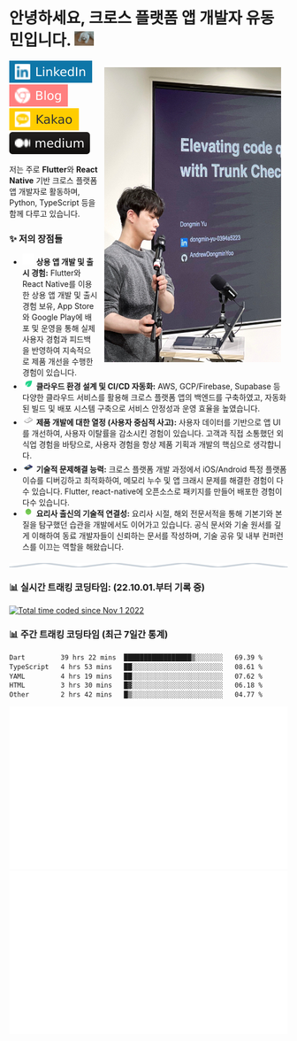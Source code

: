 <h1> 안녕하세요, 크로스 플랫폼 앱 개발자 유동민입니다. <img src="assets/greeting-cat.gif" width="35" alt=""> </h1>
<img src="assets/presentation.jpeg" width="320" height="533" style="margin: 12px;" align="right" alt="" />

[![Linkedin Badge](assets/linked-in.svg)](https://www.linkedin.com/in/dongmin-yu-0394a5223/)
[![DevBlog Badge](assets/tistory-blog.svg)](https://cat-minzzi.tistory.com/)
[![KakaoTalk Badge](assets/kakao-talk.svg)](https://open.kakao.com/me/donminzzi)
[![Medium Badge](assets/medium.svg)](https://medium.com/@donminzzi)

저는 주로 **Flutter**와 **React Native** 기반 크로스 플랫폼 앱 개발자로 활동하며, Python, TypeScript 등을 함께 다루고 있습니다.

### ✨ **저의 장점들**

- <img src="assets/appstore.gif" width="21" alt="" /> **상용 앱 개발 및 출시 경험:** Flutter와 React Native를 이용한 상용 앱 개발 및 출시 경험 보유, App Store와 Google Play에 배포 및 운영을 통해 실제 사용자 경험과 피드백을 반영하여 지속적으로 제품 개선을 수행한 경험이 있습니다.
- <img src="assets/leaf.gif" width="21" alt="" /> **클라우드 환경 설계 및 CI/CD 자동화:** AWS, GCP/Firebase, Supabase 등 다양한 클라우드 서비스를 활용해 크로스 플랫폼 앱의 백엔드를 구축하였고, 자동화된 빌드 및 배포 시스템 구축으로 서비스 안정성과 운영 효율을 높였습니다.
- <img src="assets/mobile.gif" width="21" alt="" /> **제품 개발에 대한 열정 (사용자 중심적 사고):** 사용자 데이터를 기반으로 앱 UI를 개선하여, 사용자 이탈률을 감소시킨 경험이 있습니다. 고객과 직접 소통했던 외식업 경험을 바탕으로, 사용자 경험을 항상 제품 기획과 개발의 핵심으로 생각합니다.
- <img src="assets/runway.gif" width="21" alt="" /> **기술적 문제해결 능력:** 크로스 플랫폼 개발 과정에서 iOS/Android 특정 플랫폼 이슈를 디버깅하고 최적화하여, 메모리 누수 및 앱 크래시 문제를 해결한 경험이 다수 있습니다. Flutter, react-native에 오픈소스로 패키지를 만들어 배포한 경험이 다수 있습니다.
- <img src="assets/android.gif" width="21" alt="" /> **요리사 출신의 기술적 연결성:** 요리사 시절, 해외 전문서적을 통해 기본기와 본질을 탐구했던 습관을 개발에서도 이어가고 있습니다. 공식 문서와 기술 원서를 깊게 이해하여 동료 개발자들이 신뢰하는 문서를 작성하며, 기술 공유 및 내부 컨퍼런스를 이끄는 역할을 해왔습니다.

<img src="assets/divider.svg" style="display:block;margin:20px auto;" width="100%" height="8" align="center" alt=""/>

### 📊 실시간 트래킹 코딩타임: (22.10.01.부터 기록 중)

[![Total time coded since Nov 1 2022](https://wakatime.com/badge/user/9950e5aa-6874-4666-96a4-97dc4da0c644.svg?style=for-the-badge)](https://wakatime.com/@9950e5aa-6874-4666-96a4-97dc4da0c644)

### 📊 주간 트래킹 코딩타임 (최근 7일간 통계)

<!--START_SECTION:waka-->

```txt
Dart         39 hrs 22 mins  █████████████████▒░░░░░░░   69.39 %
TypeScript   4 hrs 53 mins   ██░░░░░░░░░░░░░░░░░░░░░░░   08.61 %
YAML         4 hrs 19 mins   ██░░░░░░░░░░░░░░░░░░░░░░░   07.62 %
HTML         3 hrs 30 mins   █▓░░░░░░░░░░░░░░░░░░░░░░░   06.18 %
Other        2 hrs 42 mins   █▒░░░░░░░░░░░░░░░░░░░░░░░   04.77 %
```

<!--END_SECTION:waka-->

<a href="https://github.com/AndrewDongminYoo/github-stats-transparent">

![ ](https://raw.githubusercontent.com/AndrewDongminYoo/github-stats-transparent/refs/heads/output/generated/overview.svg)
![ ](https://raw.githubusercontent.com/AndrewDongminYoo/github-stats-transparent/refs/heads/output/generated/languages.svg)

</a>
